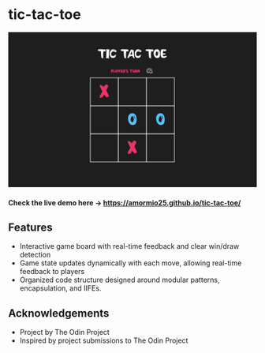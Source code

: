 # tic-tac-toe
<img src="./demo.png" width="600" alt="demo pic">

#### Check the live demo here -> https://amormio25.github.io/tic-tac-toe/

## Features 
- Interactive game board with real-time feedback and clear win/draw detection
- Game state updates dynamically with each move, allowing real-time feedback to players
- Organized code structure designed around modular patterns, encapsulation, and IIFEs.

## Acknowledgements
- Project by The Odin Project
- Inspired by project submissions to The Odin Project